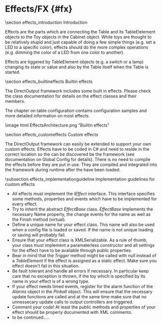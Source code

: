 ﻿Effects/FX  {#fx}
==========
\section effects_introduction Introduction 

Effects are the parts which are connecting the Table and its TableElelement objects to the Toy objects in the Cabinet object. 
While toys are thought to be relatively stupid and just capable of doing a few simple things (e.g. set a LED to a specific color), effects should do the more complex operations (e.g. dimming the color of a LED from one color to another).

Effects are tiggered by TableElement objects (e.g. a switch or a lamp) changing its state or value and also by the Table itself when the Table is started. 


\section effects_builtineffects Builtin effects 

The DirectOutput framework includes some built in effects. Please check the class documentation for details on the effect classes and their members.

The chapter on table configuration contains configuration samples and more detailed information on most effects.

\image html EffectsArchitecture.png "Builtin effects"


\section effects_customeffects Custom effects 


The DirectOutput framework can easily be extended to support your own custom effects.
Effects have to be coded in C# and need to reside in the correct location so the can be discovered be the framework (see documentation on Global Config for details). 
There is no need to compile the effects before they are put in use. They are compiled and integrated into the framework during runtime after the have been loaded.

\subsection effects_implementationguideline  Implementation guidelines for custom effects

* All effects must implement the _IEffect_ interface. This interface specifies some methods, properties and events which have to be implemented for every effect.
* Try to inherit the abstract _EffectBase_ class. _EffectBase_ implements the necessary Name property, the change events for the name as well as the Finish method (virtual). 
* Define a unique name for your effect class. This name will also be used when a config file is loaded or saved. If the name is not unique loading or saving will probably fail.
* Ensure that your effect class is XMLSerializable. As a rule of thumb, your class must implement a paramaterless constructor and all settings for the effect have to be available through public properties.
* Bear in mind that the _Trigger_ method might be called with _null_ instead of a _TableElement_ if the effect is assigned as a static effect. Make sure you effect doesn't fail in this situation.
* Be fault tolerant and handle all errors if necessary. In particular keep care that no exception is thrown, if the toy which is specified by its name in your effect is of a wrong type.
* If your effect needs timed events, register for the alarm function of the _Alarms_ object in the _Pinball_ object. This will ensure that the necessary update functions are called and at the same time make sure that no unnessecary update calls to output controllers are triggered. 
* Comment your code! At least the public methods and properties of your effect should be properly documented with XML comments.
* to be continued.....